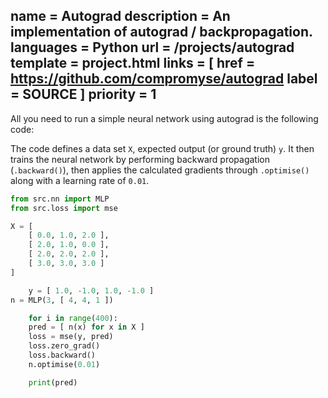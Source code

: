 name = Autograd
description = An implementation of autograd / backpropagation.
languages = Python
url = /projects/autograd
template = project.html
links = [
    href = https://github.com/compromyse/autograd
    label = SOURCE
]
priority = 1
---

All you need to run a simple neural network using autograd is the following code:

The code defines a data set `X`, expected output (or ground truth) `y`. It then trains the neural network by performing backward propagation (`.backward()`), then applies the calculated gradients through `.optimise()` along with a learning rate of `0.01`.

```py
from src.nn import MLP
from src.loss import mse

X = [
    [ 0.0, 1.0, 2.0 ],
    [ 2.0, 1.0, 0.0 ],
    [ 2.0, 2.0, 2.0 ],
    [ 3.0, 3.0, 3.0 ]
]

    y = [ 1.0, -1.0, 1.0, -1.0 ]
n = MLP(3, [ 4, 4, 1 ])

    for i in range(400):
    pred = [ n(x) for x in X ]
    loss = mse(y, pred)
    loss.zero_grad()
    loss.backward()
    n.optimise(0.01)

    print(pred)
```
